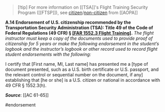 > [!tip] For more information on [[TSA]]'s Flight Training Security Program ([[FTSP]]), see [citizen](https://www.aopa.org/advocacy/pilots/alien-flight-training-program/us-citizens-seeking-flight-training)/[non-citizen](https://www.aopa.org/advocacy/pilots/alien-flight-training-program/aliens-and-non-us-citizens-seeking-flight-training) from [[AOPA]]

**A.14 Endorsement of U.S. citizenship recommended by the Transportation Security Administration (TSA): Title 49 of the Code of Federal Regulations (49 CFR) § [[FAR 1552.3 Flight Training]](h).** 
*The flight instructor must keep a copy of the documents used to provide proof of citizenship for 5 years or make the following endorsement in the student’s logbook and the instructor’s logbook or other record used to record flight student*
*endorsements with the following:*

I certify that \[First name, MI, Last name\] has presented me a \[type of document
presented, such as a U.S. birth certificate or U.S. passport, and the relevant control or
sequential number on the document, if any\] establishing that \[he or she\] is a U.S. citizen
or national in accordance with 49 CFR § 1552.3(h).

***Source***: [[AC 61-65]]

#endorsement 
